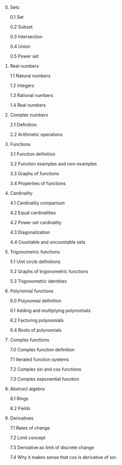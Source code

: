 0. Sets

   0.1 Set

   0.2 Subset

   0.3 Intersection

   0.4 Union

   0.5 Power set

0. Real numbers
   
   1.1 Natural numbers
   
   1.2 Integers
   
   1.3 Rational numbers
   
   1.4 Real numbers
   
1. Complex numbers

   2.1 Definition

   2.2 Arithmetic operations

2. Functions

   3.1 Function definition

   3.2 Function examples and non-examples

   3.3 Graphs of functions

   3.4 Properties of functions

3. Cardinality

   4.1 Cardinality comparison

   4.2 Equal cardinalities

   4.2 Power set cardinality

   4.3 Diagonalization

   4.4 Countable and uncountable sets

3. Trigonometric functions

   5.1 Unit circle definitions

   5.2 Graphs of trigonometric functions

   5.3 Trigonometric identities

4. Polynomial functions
   
   6.0 Polynomial definition
   
   6.1 Adding and multiplying polynomials
   
   6.2 Factoring polynomials
   
   6.4 Roots of polynomials

5. Complex functions

   7.0 Complex function definition
   
   7.1 Iterated function systems

   7.2 Complex sin and cos functions

   7.3 Complex exponential function
   
6. Abstract algebra

   8.1 Rings
   
   8.2 Fields
   
6. Derivatives

   7.1 Rates of change

   7.2 Limit concept

   7.3 Derivative as limit of discrete change

   7.4 Why it makes sense that cos is derivative of sin.
